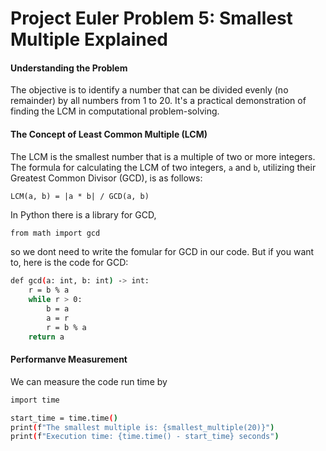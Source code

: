 # Project Euler Problem 5: Smallest Multiple Explained

#### Understanding the Problem

The objective is to identify a number that can be divided evenly (no remainder) by all numbers from 1 to 20. It's a practical demonstration of finding the LCM in computational problem-solving.

#### The Concept of Least Common Multiple (LCM)

The LCM is the smallest number that is a multiple of two or more integers. The formula for calculating the LCM of two integers, `a` and `b`, utilizing their Greatest Common Divisor (GCD), is as follows:

```plaintext
LCM(a, b) = |a * b| / GCD(a, b)
```
In Python there is a library for GCD, 
```bash
from math import gcd
```
so we dont need to write the fomular for GCD in our code. But if you want to, here is the code for GCD:
```bash
def gcd(a: int, b: int) -> int:
    r = b % a 
    while r > 0:
        b = a
        a = r 
        r = b % a 
    return a 
```
#### Performanve Measurement
We can measure the code run time by 
```bash
import time

start_time = time.time()
print(f"The smallest multiple is: {smallest_multiple(20)}")
print(f"Execution time: {time.time() - start_time} seconds")
``` 
